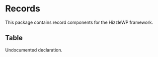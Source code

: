 # Records

This package contains record components for the HizzleWP framework.

<!-- START TOKEN(Autogenerated API docs) -->

## Table

Undocumented declaration.


<!-- END TOKEN(Autogenerated API docs) -->

